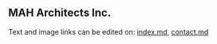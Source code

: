 ## MAH Architects Inc.

Text and image links can be edited on: [index.md](/index.md), [contact.md](/contact.md)
